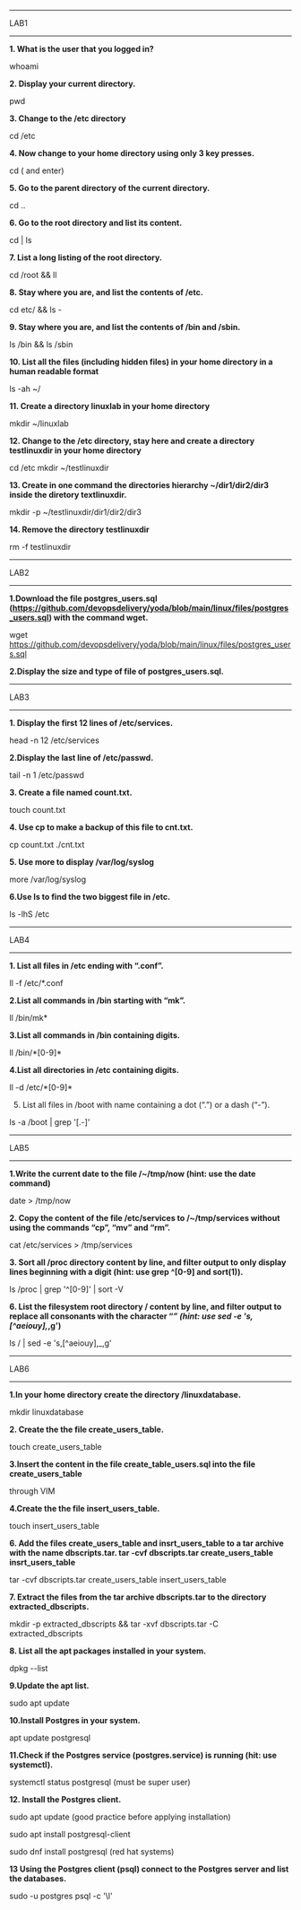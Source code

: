 ***
LAB1
***
**1. What is the user that you logged in?**

whoami

**2. Display your current directory.**

pwd

**3. Change to the /etc directory**

cd /etc

**4. Now change to your home directory using only 3 key presses.**

cd ( and enter)

**5. Go to the parent directory of the current directory.**

cd ..

**6. Go to the root directory and list its content.**

cd | ls

**7. List a long listing of the root directory.**

cd /root && ll

**8. Stay where you are, and list the contents of /etc.**

cd etc/ && ls -

**9. Stay where you are, and list the contents of /bin and /sbin.**

ls /bin && ls /sbin

**10. List all the files (including hidden files) in your home directory in a human readable format**

ls -ah ~/

**11. Create a directory linuxlab in your home directory**

mkdir ~/linuxlab

**12. Change to the /etc directory, stay here and create a directory testlinuxdir in your home directory**

cd /etc
mkdir ~/testlinuxdir

**13. Create in one command the directories hierarchy ~/dir1/dir2/dir3 inside the diretory textlinuxdir.**

mkdir -p ~/testlinuxdir/dir1/dir2/dir3

**14. Remove the directory testlinuxdir**

rm -f testlinuxdir

***
LAB2
***
**1.Download the file postgres_users.sql (https://github.com/devopsdelivery/yoda/blob/main/linux/files/postgres_users.sql) with the command wget.**

wget https://github.com/devopsdelivery/yoda/blob/main/linux/files/postgres_users.sql

**2.Display the size and type of file of postgres_users.sql.**

***
LAB3
***
**1. Display the first 12 lines of /etc/services.**

 head -n 12 /etc/services

**2.Display the last line of /etc/passwd.**

tail -n 1 /etc/passwd

**3. Create a file named count.txt.**

touch count.txt

**4. Use cp to make a backup of this file to cnt.txt.**
   
cp count.txt ./cnt.txt

**5. Use more to display /var/log/syslog**
   
 more /var/log/syslog
 
**6.Use ls to find the two biggest file in /etc.**

ls -lhS /etc

***
LAB4
***
**1. List all files in /etc ending with “.conf”.**

ll -f /etc/*.conf

**2.List all commands in /bin starting with “mk”.**

ll /bin/mk*

**3.List all commands in /bin containing digits.**

ll /bin/\*[0-9]\*

**4.List all directories in /etc containing digits.**

ll -d /etc/\*[0-9]\*

5. List all files in /boot with name containing a dot (“.”) or a dash (“-”).

 ls -a /boot | grep '[.-]'

***
LAB5
***
**1.Write the current date to the file /~/tmp/now (hint: use the date command)**

date > /tmp/now

**2. Copy the content of the file /etc/services to /~/tmp/services without using the commands “cp”, “mv” and “rm”.**

cat /etc/services > /tmp/services

**3. Sort all /proc directory content by line, and filter output to only display lines beginning with a digit (hint: use grep ^[0-9] and sort(1)).**

ls /proc | grep '^[0-9]' | sort -V

**6. List the filesystem root directory / content by line, and filter output to replace all consonants with the character “_” (hint: use sed -e 's,[^aeiouy],_,g')**

ls / | sed -e 's,[^aeiouy],_,g'
***
LAB6
***
**1.In your home directory create the directory /linuxdatabase.**

mkdir linuxdatabase

**2. Create the the file create_users_table.**

touch create_users_table

**3.Insert the content in the file create_table_users.sql into the file create_users_table**

through VIM

**4.Create the the file insert_users_table.**

touch insert_users_table

**6. Add the files create_users_table and insrt_users_table to a tar archive with the name dbscripts.tar.
tar -cvf dbscripts.tar create_users_table insrt_users_table**

tar -cvf dbscripts.tar create_users_table insert_users_table


**7. Extract the files from the tar archive dbscripts.tar to the directory extracted_dbscripts.**

mkdir -p extracted_dbscripts && tar -xvf dbscripts.tar -C extracted_dbscripts

**8. List all the apt packages installed in your system.**

dpkg --list

**9.Update the apt list.**

sudo apt update

**10.Install Postgres in your system.**

apt update postgresql

**11.Check if the Postgres service (postgres.service) is running (hit: use systemctl).**

systemctl status postgresql
(must be super user)

**12. Install the Postgres client.**

sudo apt update (good practice before applying installation)

sudo apt install postgresql-client

sudo dnf install postgresql (red hat systems)

**13 Using the Postgres client (psql) connect to the Postgres server and list the databases.**

sudo -u postgres psql -c '\l'

